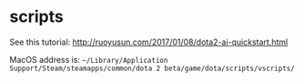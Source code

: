 # scripts
See this tutorial: http://ruoyusun.com/2017/01/08/dota2-ai-quickstart.html

MacOS address is: `~/Library/Application Support/Steam/steamapps/common/dota 2 beta/game/dota/scripts/vscripts/`
